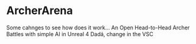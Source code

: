 # ArcherArena
Some cahnges to see how does it work...
An Open Head-to-Head Archer Battles with simple AI in Unreal 4
Dadá, change in the VSC

